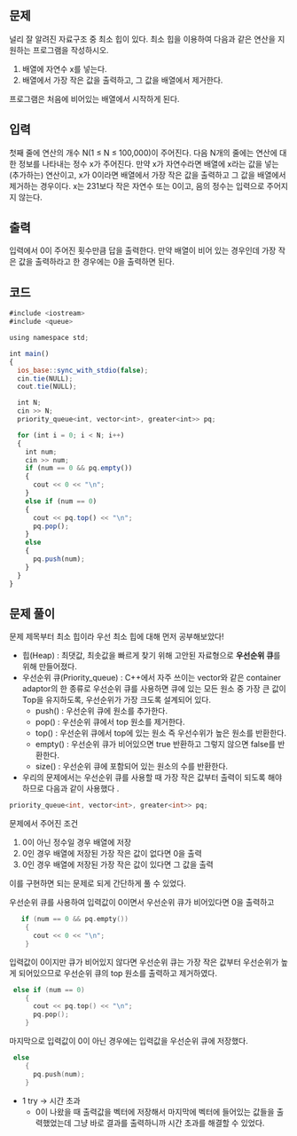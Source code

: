 ## 문제

널리 잘 알려진 자료구조 중 최소 힙이 있다. 최소 힙을 이용하여 다음과 같은 연산을 지원하는 프로그램을 작성하시오.

1. 배열에 자연수 x를 넣는다.
2. 배열에서 가장 작은 값을 출력하고, 그 값을 배열에서 제거한다.

프로그램은 처음에 비어있는 배열에서 시작하게 된다.

## 입력

첫째 줄에 연산의 개수 N(1 ≤ N ≤ 100,000)이 주어진다. 다음 N개의 줄에는 연산에 대한 정보를 나타내는 정수 x가 주어진다. 만약 x가 자연수라면 배열에 x라는 값을 넣는(추가하는) 연산이고, x가 0이라면 배열에서 가장 작은 값을 출력하고 그 값을 배열에서 제거하는 경우이다. x는 231보다 작은 자연수 또는 0이고, 음의 정수는 입력으로 주어지지 않는다.

## 출력

입력에서 0이 주어진 횟수만큼 답을 출력한다. 만약 배열이 비어 있는 경우인데 가장 작은 값을 출력하라고 한 경우에는 0을 출력하면 된다.

## 코드

```jsx
#include <iostream>
#include <queue>

using namespace std;

int main()
{
  ios_base::sync_with_stdio(false);
  cin.tie(NULL);
  cout.tie(NULL);

  int N;
  cin >> N;
  priority_queue<int, vector<int>, greater<int>> pq;

  for (int i = 0; i < N; i++)
  {
    int num;
    cin >> num;
    if (num == 0 && pq.empty())
    {
      cout << 0 << "\n";
    }
    else if (num == 0)
    {
      cout << pq.top() << "\n";
      pq.pop();
    }
    else
    {
      pq.push(num);
    }
  }
}
```

## 문제 풀이

문제 제목부터 최소 힙이라 우선 최소 힙에 대해 먼저 공부해보았다!

- 힙(Heap) : 최댓값, 최솟값을 빠르게 찾기 위해 고안된 자료형으로 **우선순위 큐**를 위해 만들어졌다.
- 우선순위 큐(Priority_queue) : C++에서 자주 쓰이는 vector와 같은 container adaptor의 한 종류로 우선순위 큐를 사용하면 큐에 있는 모든 원소 중 가장 큰 값이 Top을 유지하도록, 우선순위가 가장 크도록 설계되어 있다.
  - push() : 우선순위 큐에 원소를 추가한다.
  - pop() : 우선순위 큐에서 top 원소를 제거한다.
  - top() : 우선순위 큐에서 top에 있는 원소 즉 우선수위가 높은 원소를 반환한다.
  - empty() : 우선순위 큐가 비어있으면 true 반환하고 그렇지 않으면 false를 반환한다.
  - size() : 우선순위 큐에 포함되어 있는 원소의 수를 반환한다.
- 우리의 문제에서는 우선순위 큐를 사용할 때 가장 작은 값부터 출력이 되도록 해야하므로 다음과 같이 사용했다 .

```cpp
priority_queue<int, vector<int>, greater<int>> pq;
```

문제에서 주어진 조건

1. 0이 아닌 정수일 경우 배열에 저장
2. 0인 경우 배열에 저장된 가장 작은 값이 없다면 0을 출력
3. 0인 경우 배열에 저장된 가장 작은 값이 있다면 그 값을 출력

이를 구현하면 되는 문제로 되게 간단하게 풀 수 있었다.

우선순위 큐를 사용하여 입력값이 0이면서 우선순위 큐가 비어있다면 0을 출력하고

```cpp
   if (num == 0 && pq.empty())
    {
      cout << 0 << "\n";
    }
```

입력값이 0이지만 큐가 비어있지 않다면 우선순위 큐는 가장 작은 값부터 우선순위가 높게 되어있으므로 우선순위 큐의 top 원소를 출력하고 제거하였다.

```cpp
 else if (num == 0)
    {
      cout << pq.top() << "\n";
      pq.pop();
    }
```

마지막으로 입력값이 0이 아닌 경우에는 입력값을 우선순위 큐에 저장했다.

```cpp
 else
    {
      pq.push(num);
    }
```

- 1 try → 시간 초과
  - 0이 나왔을 때 출력값을 벡터에 저장해서 마지막에 벡터에 들어있는 값들을 출력했었는데 그냥 바로 결과를 출력하니까 시간 초과를 해결할 수 있었다.
